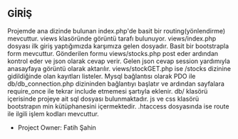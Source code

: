GİRİŞ
------------

Projemde ana dizinde bulunan index.php'de basit bir routing(yönlendirme) mevcuttur.
views klasöründe görüntü tarafı bulunuyor.
views/index.php dosyası ilk giriş yaptığımızda karşımıza gelen dosyadır. Basit bir bootstrapla form mevcuttur.
Gönderilen formu views/stocks.php post eder ardından kontrol eder ve json olarak cevap verir. Gelen json cevap session yardımıyla anasayfaya 
görüntü olarak aktarılır.
views/stockGET.php ise /stocks dizinine gidildiğinde olan kayıtları listeler.
Mysql bağlantısı olarak PDO ile db/db_connection.php dizininden bağlantıyı başlatır ve ardından sayfalara require_once ile tekrar include etmemesi şartıyla eklenir.
db/ klasörü içerisinde projeye ait sql dosyası bulunmaktadır.
js ve css klasörü bootstrapın min kütüphanesini içermektedir.
.htaccess dosyasında ise route ile ilgili işlem kodları mevcuttur.


 * Project Owner:
   Fatih Şahin